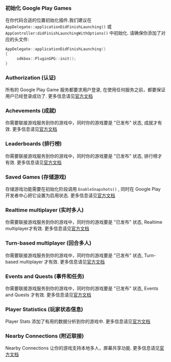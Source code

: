 

### 初始化 Google Play Games
在你代码合适的位置初始化插件.我们建议在 `AppDelegate::applicationDidFinishLaunching()` 或 `AppController:didFinishLaunchingWithOptions()` 中初始化. 请确保你添加了对应的头文件:
```cpp
AppDelegate::applicationDidFinishLaunching()
{
     sdkbox::PluginGPG::init();
}
```

### Authorization (认证)
所有的 Google Play Game 服务都要求用户登录, 在使用任何服务之前，都要保证用户已经登录成功了.
更多信息请见[官方文档](https://developers.google.com/games/services/cpp/GettingStartedNativeClient#concepts)

### Achevements (成就)
你需要联接游戏服务到你的游戏中，同时你的游戏要是 "已发布" 状态, 成就才有效.
更多信息请见[官方文档](https://developers.google.com/games/services/common/concepts/achievements)

### Leaderboards (排行榜)
你需要联接游戏服务到你的游戏中，同时你的游戏要是 "已发布" 状态, 排行榜才有效.
更多信息请见[官方文档](https://developers.google.com/games/services/common/concepts/leaderboards)

### Saved Games (存储游戏)
存储游戏功能需要在初始化阶段调用 `EnableSnapshots()` , 同时在 Google Play 开发者中心把它设置为启用状态.
更多信息请见[官方文档](https://developers.google.com/games/services/common/concepts/savedgames)

### Realtime multiplayer (实时多人)
你需要联接游戏服务到你的游戏中，同时你的游戏要是 "已发布" 状态, Realtime multiplayer才有效.
更多信息请见[官方文档](https://developers.google.com/games/services/common/concepts/realtimeMultiplayer)

### Turn-based multiplayer (回合多人)
你需要联接游戏服务到你的游戏中，同时你的游戏要是 "已发布" 状态, Turn-based multiplayer 才有效.
更多信息请见[官方文档](https://developers.google.com/games/services/common/concepts/turnbasedMultiplayer)

### Events and Quests (事件和任务)
你需要联接游戏服务到你的游戏中，同时你的游戏要是 "已发布" 状态, Events and Quests 才有效.
更多信息请见[官方文档](https://developers.google.com/games/services/common/concepts/quests)

### Player Statistics (玩家状态信息)
Player Stats 添加了有用的数据分析到你的游戏中.
更多信息请见[官方文档](https://developers.google.com/games/services/cpp/stats)

### Nearby Connections (附近联接)
Nearby Connections 让你的游戏支持本地多人，屏幕共享功能.
更多信息请见[官方文档](https://developers.google.com/games/services/cpp/nearby)
